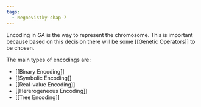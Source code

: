 ```yaml
---
tags:
  - Negnevistky-chap-7
---
```

Encoding in *GA* is the way to represent the chromosome. This is important because based on this decision there will be some [[Genetic Operators]] to be chosen.

The main types of encodings are:
- [[Binary Encoding]]
- [[Symbolic Encoding]]
- [[Real-value Encoding]]
- [[Hererogeneous Encoding]]
- [[Tree Encoding]]